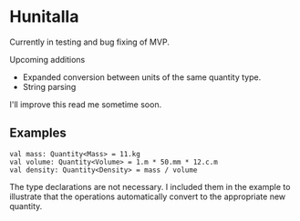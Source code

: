 # Hunitalla
Currently in testing and bug fixing of MVP.

Upcoming additions
* Expanded conversion between units of the same quantity type.
* String parsing

I'll improve this read me sometime soon.
## Examples
```
val mass: Quantity<Mass> = 11.kg
val volume: Quantity<Volume> = 1.m * 50.mm * 12.c.m
val density: Quantity<Density> = mass / volume
```
The type declarations are not necessary. I included them in the example to illustrate that the operations automatically convert to the appropriate new quantity.
